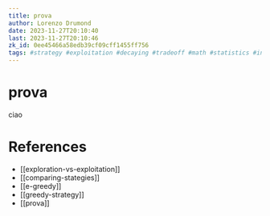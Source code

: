 ```yaml
---
title: prova
author: Lorenzo Drumond
date: 2023-11-27T20:10:40
last: 2023-11-27T20:10:46
zk_id: 0ee45466a58edb39cf09cff1455ff756
tags: #strategy #exploitation #decaying #tradeoff #math #statistics #initialization #regret #medium #bandits #greedy #multi_armed #exploration
---
```



# prova
ciao

# References
- [[exploration-vs-exploitation]]
- [[comparing-stategies]]
- [[e-greedy]]
- [[greedy-strategy]]
- [[prova]]
